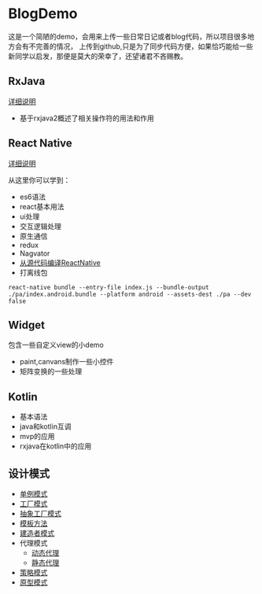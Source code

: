 # BlogDemo
   这是一个简陋的demo，会用来上传一些日常日记或者blog代码，所以项目很多地方会有不完善的情况，
   上传到github,只是为了同步代码方便，如果恰巧能给一些新同学以启发，那便是莫大的荣幸了，还望诸君不吝赐教。


## RxJava
[详细说明](https://github.com/romantiskt/BlogDemo/tree/master/doc/rxjava.md)
 * 基于rxjava2概述了相关操作符的用法和作用



## React Native
[详细说明](https://github.com/romantiskt/BlogDemo/tree/master/doc/ReactNative.md)

   从这里你可以学到：
*  es6语法
*  react基本用法
*  ui处理
*  交互逻辑处理
*  原生通信
*  redux
*  Nagvator
*  [从源代码编译ReactNative](https://github.com/romantiskt/BlogDemo/tree/master/doc/react_build.md)
*  打离线包
```
react-native bundle --entry-file index.js --bundle-output ./pa/index.android.bundle --platform android --assets-dest ./pa --dev false
```
## Widget
  包含一些自定义view的小demo
 *  paint,canvans制作一些小控件
 *  矩阵变换的一些处理
## Kotlin

* 基本语法
* java和kotlin互调
* mvp的应用
* rxjava在kotlin中的应用

## 设计模式

* [单例模式](https://github.com/romantiskt/BlogDemo/blob/master/app/src/main/java/com/wang/advance/tasks/design/singleton/SingletonAdvance.java)
* [工厂模式](https://github.com/romantiskt/BlogDemo/blob/master/app/src/main/java/com/wang/advance/tasks/design/factory/InstanceSimpleFactory.java)
* [抽象工厂模式](https://github.com/romantiskt/BlogDemo/blob/master/app/src/main/java/com/wang/advance/tasks/design/absfactory/InstanceFactory.java)
* [模板方法](https://github.com/romantiskt/BlogDemo/blob/master/app/src/main/java/com/wang/advance/tasks/design/templateMethod/Phone.java)
* [建造者模式](https://github.com/romantiskt/BlogDemo/blob/master/app/src/main/java/com/wang/advance/tasks/design/builder/Builder.java)
* 代理模式
    * [动态代理](https://github.com/romantiskt/BlogDemo/blob/master/app/src/main/java/com/wang/advance/tasks/design/proxy/dynamic/DynamicUtil.java)
    * [静态代理](https://github.com/romantiskt/BlogDemo/blob/master/app/src/main/java/com/wang/advance/tasks/design/proxy/dynamic/Employee.java)
* [策略模式](https://github.com/romantiskt/BlogDemo/blob/master/app/src/main/java/com/wang/advance/tasks/design/strategy/MathUtil.java)
* [原型模式](https://github.com/romantiskt/BlogDemo/blob/master/app/src/main/java/com/wang/advance/tasks/design/prototype/Phone.java)